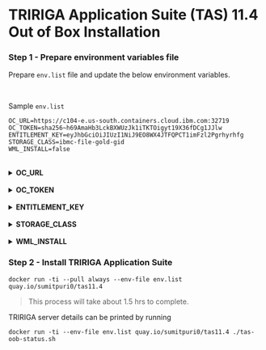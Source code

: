 # TRIRIGA Application Suite (TAS) 11.4 Out of Box Installation

### Step 1 - Prepare environment variables file

Prepare `env.list` file and update the below environment variables.

<br>

Sample `env.list`

```
OC_URL=https://c104-e.us-south.containers.cloud.ibm.com:32719
OC_TOKEN=sha256~h69AmaHb3LckBXWUzJk1iTKTOigyt19X36fDCg1JJlw
ENTITLEMENT_KEY=eyJhbGciOiJIUzI1NiJ9EO8WX4JTFQPCT1imFzl2Pgrhyrhfg
STORAGE_CLASS=ibmc-file-gold-gid
WML_INSTALL=false
```

<br>
<details><summary><b>OC_URL</b></summary>
 
Login to OpenShift Cluster
 - Open `OpenShift Web Console`
 - Click `IAM#<your_email_id>` on top right.
 - Click `Copy Login Command`
 - Display Token
 - Copy the value after `--server=`
</details>

<br>
<details><summary><b>OC_TOKEN</b></summary>
 
Login to OpenShift Cluster
 - Open `OpenShift Web Console`
 - Click `IAM#<your_email_id>` on top right.
 - Click `Copy Login Command`
 - Display Token
 - Copy the value after `--token=`
</details>

<br>
<details><summary><b>ENTITLEMENT_KEY</b></summary>
 
Obtain Entitlement Key from this [URL](https://myibm.ibm.com/products-services/containerlibrary)
</details>

<br>
<details><summary><b>STORAGE_CLASS</b></summary>
 
Navigate to Storage > StorageClasses in the OpenShift cluster to view available options. 

- IBM Cloud uses `ibmc-file-gold-gid` 
- OpenShift Data Foundation (ODF) uses `ocs-storagecluster-cephfs` 

</details>
 
<br>
<details><summary><b>WML_INSTALL</b></summary>
 
`WML_INSTALL=true` -> Installs Watson Machine Learning Service
 
`WML_INSTALL=false` -> Does not install Watson Machine Learning Service
</details>

### Step 2 - Install TRIRIGA Application Suite

```
docker run -ti --pull always --env-file env.list quay.io/sumitpuri0/tas11.4
```
> This process will take about 1.5 hrs to complete.

TRIRIGA server details can be printed by running

```
docker run -ti --env-file env.list quay.io/sumitpuri0/tas11.4 ./tas-oob-status.sh
```
